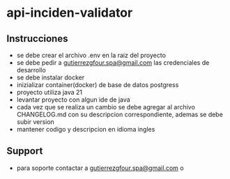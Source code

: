 # api-inciden-validator

## Instrucciones

* se debe crear el archivo .env en la raiz del proyecto
* se debe pedir a gutierrezgfour.spa@gmail.com las credenciales de desarrollo
* se debe instalar docker
* inizializar container(docker) de base de datos postgress
* proyecto utiliza java 21
* levantar proyecto con algun ide de java
* cada vez que se realiza un cambio se debe agregar al archivo CHANGELOG.md con su descripcion correspondiente, ademas se debe subir version
* mantener codigo y descripcion en idioma ingles

## Support

* para soporte contactar a gutierrezgfour.spa@gmail.com o



